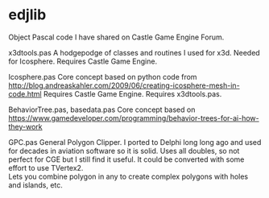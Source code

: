 # edjlib
Object Pascal code I have shared on Castle Game Engine Forum.


x3dtools.pas
  A hodgepodge of classes and routines I used for x3d. Needed for Icosphere.
  Requires Castle Game Engine.

Icosphere.pas
  Core concept based on python code from
    http://blog.andreaskahler.com/2009/06/creating-icosphere-mesh-in-code.html
  Requires Castle Game Engine.
  Requires x3dtools.pas.

BehaviorTree.pas, basedata.pas
  Core concept based on
    https://www.gamedeveloper.com/programming/behavior-trees-for-ai-how-they-work

GPC.pas General Polygon Clipper. I ported to Delphi long long ago and used for decades
in aviation software so it is solid.  Uses all doubles, so not perfect for CGE but
I still find it useful.  It could be converted with some effort to use TVertex2.  
Lets you combine polygon in any to create complex polygons with holes and islands, etc.



